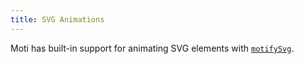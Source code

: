 ```yaml
---
title: SVG Animations
---
```


Moti has built-in support for animating SVG elements with [`motifySvg`](/api/motify-svg).
